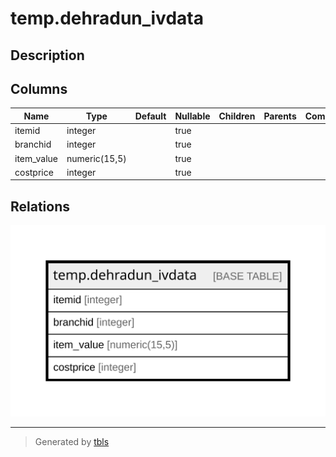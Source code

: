 # temp.dehradun_ivdata

## Description

## Columns

| Name | Type | Default | Nullable | Children | Parents | Comment |
| ---- | ---- | ------- | -------- | -------- | ------- | ------- |
| itemid | integer |  | true |  |  |  |
| branchid | integer |  | true |  |  |  |
| item_value | numeric(15,5) |  | true |  |  |  |
| costprice | integer |  | true |  |  |  |

## Relations

![er](temp.dehradun_ivdata.svg)

---

> Generated by [tbls](https://github.com/k1LoW/tbls)
